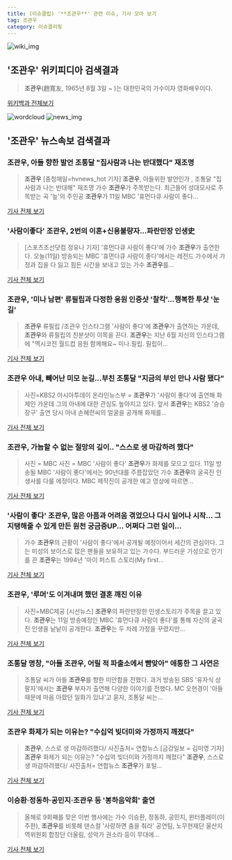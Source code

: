 ```yaml
---
title: (이슈클립) '**조관우**' 관련 이슈, 기사 모아 보기
tag: 조관우
category: 이슈클리핑
---
```

![wiki_img](https://user-images.githubusercontent.com/42597476/44503234-41136a80-a6d0-11e8-9071-6fc6418eafe4.png)
## **'**조관우**'** 위키피디아 검색결과
>**조관우**(趙寬友, 1965년 8월 3일 ~ )는 대한민국의 가수이자 영화배우이다.

<a href="https://ko.wikipedia.org/wiki/조관우" target="_blank">위키백과 전체보기</a>

![wordcloud](https://s3.ap-northeast-2.amazonaws.com/lyrics101-wordcloud/2018-09-11-1536638806.png)
![news_img](https://user-images.githubusercontent.com/42597476/44507050-1206f400-a6e4-11e8-8d98-7ffbfebb353f.png)
## **'**조관우**'** 뉴스속보 검색결과
### **조관우**, 아들 향한 발언 조통달 "집사람과 나는 반대했다" 재조명

>**조관우** [충청매일=hvnews_hot 기자] **조관우**, 아들위한 발언인가 , 조통달 "집사람과 나는 반대해" 재조명 가수 **조관우**가 주목받는다. 최근들어 성대모사로 주목받는 곡 '늪'의 주인공 **조관우**가 11일 MBC '휴먼다큐 사람이 좋다...

<a href="http://www.ccdn.co.kr/news/articleView.html?idxno=539849" target="_blank">기사 전체 보기</a>

### '사람이좋다' **조관우**, 2번의 이혼+신용불량자…파란만장 인생史

>[스포츠조선닷컴 정유나 기자] '휴먼다큐 사람이 좋다'에 가수 **조관우**가 출연한다. 오늘(11일) 방송되는 MBC '휴먼다큐 사람이 좋다'에서는 레전드 가수에서 가정과 집을 다 잃고 힘든 시간을 보내고 있는 가수 **조관우**를...

<a href="http://sports.chosun.com/news/ntype.htm?id=201809120100087140006824&servicedate=20180911" target="_blank">기사 전체 보기</a>

### **조관우**, '미나 남편' 류필립과 다정한 응원 인증샷 '찰칵'…행복한 투샷 '눈길'

>**조관우** 류필립 /조관우 인스타그램  '사람이 좋다'에 **조관우**가 출연하는 가운데, **조관우**와 류필립의 친분샷이 이목을 끈다.  **조관우**는 지난 6월 자신의 인스타그램에 "멕시코전 월드컵 응원 함께해요~ 미나.필립. 필립이...

<a href="http://www.kyeongin.com/main/view.php?key=20180911001036176" target="_blank">기사 전체 보기</a>

### **조관우** 아내, 빼어난 미모 눈길…부친 조통달 "지금의 부인 만나 사람 됐다"

>사진=KBS2 아시아투데이 온라인뉴스부 = **조관우**가 '사람이 좋다'에 출연해 화제인 가운데 그의 아내에 대한 관심도 높아지고 있다. 앞서 **조관우**는 KBS2 '승승장구' 출연 당시 아내 손혜련씨의 얼굴을 공개해 화제를...

<a href="http://www.asiatoday.co.kr/view.php?key=20180911001103362" target="_blank">기사 전체 보기</a>

### **조관우**, 가늠할 수 없는 절망의 깊이.. "스스로 생 마감하려 했다"

>사진 = MBC 사진 = MBC '사람이 좋다' **조관우**가 화제를 모으고 있다. 11일 방송될 MBC '사람이 좋다'에서는 90년대를 주름잡았던 가수 **조관우**의 굴곡진 인생사를 다룰 에정이다. MBC 제작진이 공개한 예고 영상에 따르면...

<a href="http://www.sjbnews.com/news/articleView.html?idxno=617795" target="_blank">기사 전체 보기</a>

### '사람이 좋다' **조관우**, 많은 아픔과 어려움 겪었으나 다시 일어나 시작... 그 지탱해줄 수 있게 만든 원천 궁금증UP... 어쩌다 그런 일이...

>가수 **조관우**의 근황이 '사람이 좋다'에서 공개될 예정이어서 세간의 관심이다. 그는 미성의 보이스로 많은 팬들을 보유하고 있는 가수다. 부드러운 가성으로 인기를 끈 **조관우**는 1994년 '마이 퍼스트 스토리(My first...

<a href="http://www.ksilbo.co.kr/news/articleView.html?idxno=659074" target="_blank">기사 전체 보기</a>

### **조관우**, '루머'도 이겨내며 했던 결혼 깨진 이유

>사진=MBC제공 [시선뉴스] **조관우**의 파란만장한 인생스토리가 주목을 끌고 있다. **조관우**는 11일 방송예정인 MBC '휴먼다큐 사람이 좋다'를 통해 자신의 굴곡진 인생을 낱낱이 공개한다. **조관우**는 두 차례 가정을 꾸렸지만...

<a href="http://www.sisunnews.co.kr/news/articleView.html?idxno=90096" target="_blank">기사 전체 보기</a>

### 조통달 명창, "아들 **조관우**, 어릴 적 파출소에서 뺨맞아" 애통한 그 사연은

>조통달 씨가 아들 **조관우**를 향한 미안함을 전했다. 과거 방송된 SBS '유자식 상팔자'에서는 **조관우** 부자가 출연해 다양한 이야기를 전했다. MC 오현경이 '아들 때문에 마음 아팠던 일화가 있냐'고 묻자, 조통달 씨는...

<a href="http://www.topstarnews.net/news/articleView.html?idxno=479826" target="_blank">기사 전체 보기</a>

### **조관우** 화제가 되는 이유는? "수십억 빚더미와 가정까지 깨졌다"

>**조관우**, 스스로 생 마감하려했다/ 사진출처= 연합뉴스 [금강일보 = 김미영 기자] **조관우** 화제가 되는 이유는? "수십억 빚더미와 가정까지 깨졌다" **조관우**, 스스로 생 마감하려했다/ 사진출처= 연합뉴스  **조관우**가 포털...

<a href="http://www.ggilbo.com/news/articleView.html?idxno=544651" target="_blank">기사 전체 보기</a>

### 이승환·정동하·공민지·**조관우** 등 '봉하음악회' 출연

>올해로 9회째를 맞은 이번 행사에는 가수 이승환, 정동하, 공민지, 윈터플레이(이주한), **조관우**를 비롯해 댄스컬 '사랑하면 춤을 춰라' 공연팀, 노무현재단 울산지역위원회 합창단 더울림, 성악가 권소라 등이 무대에...

<a href="http://www.nocutnews.co.kr/news/5014300" target="_blank">기사 전체 보기</a>


